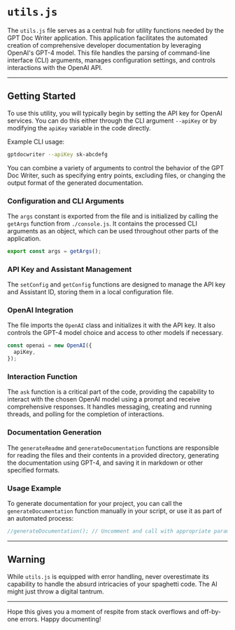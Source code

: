 
# `utils.js`

The `utils.js` file serves as a central hub for utility functions needed by the GPT Doc Writer application. This application facilitates the automated creation of comprehensive developer documentation by leveraging OpenAI's GPT-4 model. This file handles the parsing of command-line interface (CLI) arguments, manages configuration settings, and controls interactions with the OpenAI API.

---

## Getting Started

To use this utility, you will typically begin by setting the API key for OpenAI services. You can do this either through the CLI argument `--apiKey` or by modifying the `apiKey` variable in the code directly.

Example CLI usage:

```bash
gptdocwriter --apiKey sk-abcdefg
```

You can combine a variety of arguments to control the behavior of the GPT Doc Writer, such as specifying entry points, excluding files, or changing the output format of the generated documentation.

### Configuration and CLI Arguments

The `args` constant is exported from the file and is initialized by calling the `getArgs` function from `./console.js`. It contains the processed CLI arguments as an object, which can be used throughout other parts of the application.

```javascript
export const args = getArgs();
```

### API Key and Assistant Management

The `setConfig` and `getConfig` functions are designed to manage the API key and Assistant ID, storing them in a local configuration file.

### OpenAI Integration

The file imports the `OpenAI` class and initializes it with the API key. It also controls the GPT-4 model choice and access to other models if necessary.

```javascript
const openai = new OpenAI({
  apiKey,
});
```

### Interaction Function

The `ask` function is a critical part of the code, providing the capability to interact with the chosen OpenAI model using a prompt and receive comprehensive responses. It handles messaging, creating and running threads, and polling for the completion of interactions.

### Documentation Generation

The `generateReadme` and `generateDocumentation` functions are responsible for reading the files and their contents in a provided directory, generating the documentation using GPT-4, and saving it in markdown or other specified formats.

### Usage Example

To generate documentation for your project, you can call the `generateDocumentation` function manually in your script, or use it as part of an automated process:

```javascript
//generateDocumentation(); // Uncomment and call with appropriate parameters
```

---

## Warning

While `utils.js` is equipped with error handling, never overestimate its capability to handle the absurd intricacies of your spaghetti code. The AI might just throw a digital tantrum.

---

Hope this gives you a moment of respite from stack overflows and off-by-one errors. Happy documenting!

